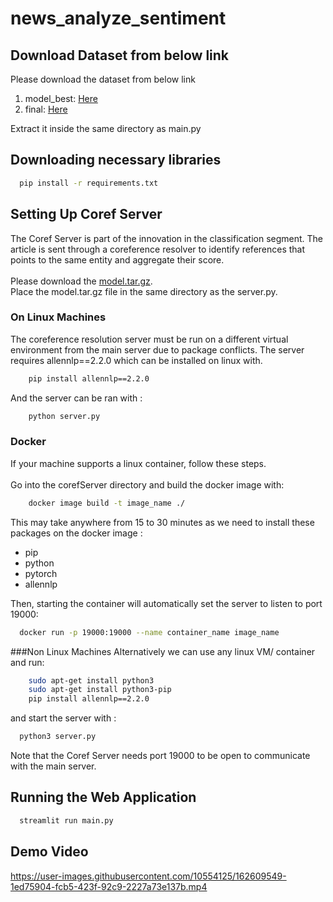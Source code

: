 # news_analyze_sentiment

## Download Dataset from below link 
Please download the dataset from below link 
1. model_best: [Here](https://www.dropbox.com/s/5skzsbpbk8wha7j/model-best.zip?dl=0)
2. final: [Here](https://www.dropbox.com/s/6ozggyzbwoz2cnf/final.zip?dl=0)

Extract it inside the same directory as main.py

## Downloading necessary libraries
```bash
  pip install -r requirements.txt
```

## Setting Up Coref Server
The Coref Server is part of the innovation in the classification segment. 
The article is sent through a coreference resolver to identify references that points to the same entity and aggregate their score.
<br><br>
Please download the [model.tar.gz](https://www.dropbox.com/s/b4aj5jll9tf6icr/model.tar.gz?dl=0). <br>
Place the model.tar.gz file in the same directory as the server.py.


### On Linux Machines
The coreference resolution server must be run on a different virtual environment from the main server
due to package conflicts. The server requires allennlp==2.2.0 which
can be installed on linux with.
```bash
    pip install allennlp==2.2.0
```


And the server can be ran with :
```bash
    python server.py
```

### Docker

If your machine supports a linux container, follow these steps.
<br><br>
Go into the corefServer directory and build the docker image with:
```bash
    docker image build -t image_name ./
```

This may take anywhere from 15 to 30 minutes as we need to install these packages on the docker image :
* pip
* python
* pytorch
* allennlp<br>

Then, starting the container will automatically set the server to listen to port 19000:
```bash
  docker run -p 19000:19000 --name container_name image_name 
```

###Non Linux Machines
Alternatively we can use any linux VM/ container and run:
```bash
    sudo apt-get install python3
    sudo apt-get install python3-pip
    pip install allennlp==2.2.0
```

and start the server with :
```bash
  python3 server.py
```

Note that the Coref Server needs port 19000 to be open to communicate 
with the main server.

## Running the Web Application
```bash
  streamlit run main.py
```

## Demo Video
https://user-images.githubusercontent.com/10554125/162609549-1ed75904-fcb5-423f-92c9-2227a73e137b.mp4
